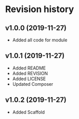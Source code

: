 Revision history
=================================



v1.0.0 (2019-11-27)
---------------------------------

* Added all code for module



v1.0.1 (2019-11-27)
---------------------------------

* Added README
* Added REVISION
* Added LICENSE
* Updated Composer



v1.0.2 (2019-11-27)
---------------------------------

* Added Scaffold

